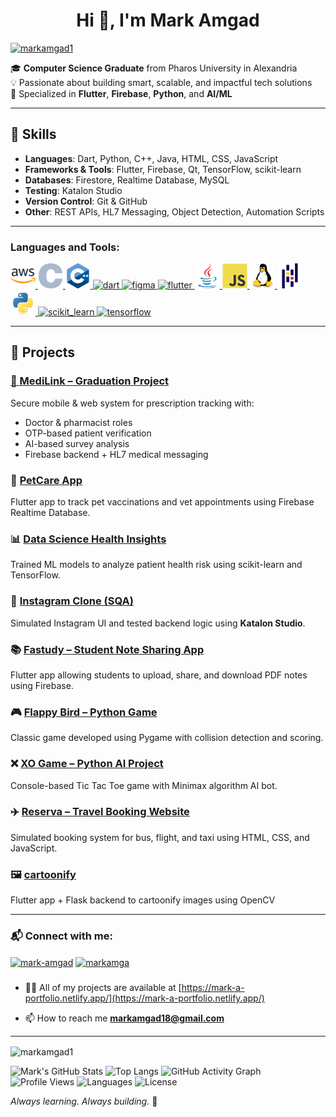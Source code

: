 <h1 align="center">Hi 👋, I'm Mark Amgad</h1>
<p align="left"> <a href="https://github.com/ryo-ma/github-profile-trophy"><img src="https://github-profile-trophy.vercel.app/?username=markamgad1" alt="markamgad1" /></a> </p>


🎓 **Computer Science Graduate** from Pharos University in Alexandria  
💡 Passionate about building smart, scalable, and impactful tech solutions  
📱 Specialized in **Flutter**, **Firebase**, **Python**, and **AI/ML**

---

## 🧠 Skills

- **Languages**: Dart, Python, C++, Java, HTML, CSS, JavaScript  
- **Frameworks & Tools**: Flutter, Firebase, Qt, TensorFlow, scikit-learn  
- **Databases**: Firestore, Realtime Database, MySQL  
- **Testing**: Katalon Studio  
- **Version Control**: Git & GitHub  
- **Other**: REST APIs, HL7 Messaging, Object Detection, Automation Scripts

---

<h3 align="left">Languages and Tools:</h3>
<p align="left"> <a href="https://aws.amazon.com" target="_blank" rel="noreferrer"> <img src="https://raw.githubusercontent.com/devicons/devicon/master/icons/amazonwebservices/amazonwebservices-original-wordmark.svg" alt="aws" width="40" height="40"/> </a> <a href="https://www.cprogramming.com/" target="_blank" rel="noreferrer"> <img src="https://raw.githubusercontent.com/devicons/devicon/master/icons/c/c-original.svg" alt="c" width="40" height="40"/> </a> <a href="https://www.w3schools.com/cpp/" target="_blank" rel="noreferrer"> <img src="https://raw.githubusercontent.com/devicons/devicon/master/icons/cplusplus/cplusplus-original.svg" alt="cplusplus" width="40" height="40"/> </a> <a href="https://dart.dev" target="_blank" rel="noreferrer"> <img src="https://www.vectorlogo.zone/logos/dartlang/dartlang-icon.svg" alt="dart" width="40" height="40"/> </a> <a href="https://www.figma.com/" target="_blank" rel="noreferrer"> <img src="https://www.vectorlogo.zone/logos/figma/figma-icon.svg" alt="figma" width="40" height="40"/> </a> <a href="https://flutter.dev" target="_blank" rel="noreferrer"> <img src="https://www.vectorlogo.zone/logos/flutterio/flutterio-icon.svg" alt="flutter" width="40" height="40"/> </a> <a href="https://www.java.com" target="_blank" rel="noreferrer"> <img src="https://raw.githubusercontent.com/devicons/devicon/master/icons/java/java-original.svg" alt="java" width="40" height="40"/> </a> <a href="https://developer.mozilla.org/en-US/docs/Web/JavaScript" target="_blank" rel="noreferrer"> <img src="https://raw.githubusercontent.com/devicons/devicon/master/icons/javascript/javascript-original.svg" alt="javascript" width="40" height="40"/> </a> <a href="https://www.linux.org/" target="_blank" rel="noreferrer"> <img src="https://raw.githubusercontent.com/devicons/devicon/master/icons/linux/linux-original.svg" alt="linux" width="40" height="40"/> </a> <a href="https://pandas.pydata.org/" target="_blank" rel="noreferrer"> <img src="https://raw.githubusercontent.com/devicons/devicon/2ae2a900d2f041da66e950e4d48052658d850630/icons/pandas/pandas-original.svg" alt="pandas" width="40" height="40"/> </a> <a href="https://www.python.org" target="_blank" rel="noreferrer"> <img src="https://raw.githubusercontent.com/devicons/devicon/master/icons/python/python-original.svg" alt="python" width="40" height="40"/> </a> <a href="https://scikit-learn.org/" target="_blank" rel="noreferrer"> <img src="https://upload.wikimedia.org/wikipedia/commons/0/05/Scikit_learn_logo_small.svg" alt="scikit_learn" width="40" height="40"/> </a> <a href="https://www.tensorflow.org" target="_blank" rel="noreferrer"> <img src="https://www.vectorlogo.zone/logos/tensorflow/tensorflow-icon.svg" alt="tensorflow" width="40" height="40"/> </a> </p>


---

## 🚀 Projects

### [🏥 MediLink – Graduation Project](https://github.com//MarkAmgad1/MediLink-Graduation-Project)
Secure mobile & web system for prescription tracking with:
- Doctor & pharmacist roles
- OTP-based patient verification
- AI-based survey analysis
- Firebase backend + HL7 medical messaging

### 📱 [PetCare App](https://github.com/MarkAmgad1/PetCare-App)
Flutter app to track pet vaccinations and vet appointments using Firebase Realtime Database.

### 📊 [Data Science Health Insights](https://github.com/MarkAmgad1/Data-Science-Health-Insights)
Trained ML models to analyze patient health risk using scikit-learn and TensorFlow.

### 🧪 [Instagram Clone (SQA)](https://github.com/MarkAmgad1/-Instagram-Clone-SQA-)
Simulated Instagram UI and tested backend logic using **Katalon Studio**.

### 📚 [Fastudy – Student Note Sharing App](https://github.com/MarkAmgad1/Fastudy)  
Flutter app allowing students to upload, share, and download PDF notes using Firebase.

### 🎮 [Flappy Bird – Python Game](https://github.com//MarkAmgad1/flappy-bird-pygame)
Classic game developed using Pygame with collision detection and scoring.

### ❌ [XO Game – Python AI Project](https://github.com//MarkAmgad1/xo-game)
Console-based Tic Tac Toe game with Minimax algorithm AI bot.

### ✈️ [Reserva – Travel Booking Website](https://github.com/MarkAmgad1/Reserva-Booking) 
Simulated booking system for bus, flight, and taxi using HTML, CSS, and JavaScript.

### 🖼️ [cartoonify](https://github.com/MarkAmgad1/cartoonify-flutter-flask)
Flutter app + Flask backend to cartoonify images using OpenCV




---
<h3 align="left">📬 Connect with me:</h3>
<p align="left">
<a href="https://linkedin.com/in/mark-amgad" target="blank"><img align="center" src="https://raw.githubusercontent.com/rahuldkjain/github-profile-readme-generator/master/src/images/icons/Social/linked-in-alt.svg" alt="mark-amgad" height="30" width="40" /></a>
<a href="https://instagram.com/markamga" target="blank"><img align="center" src="https://raw.githubusercontent.com/rahuldkjain/github-profile-readme-generator/master/src/images/icons/Social/instagram.svg" alt="markamga" height="30" width="40" /></a>
</p>
<h3 align="center"></h3>

- 👨‍💻 All of my projects are available at [https://mark-a-portfolio.netlify.app/](https://mark-a-portfolio.netlify.app/)

- 📫 How to reach me **markamgad18@gmail.com**


<p align="left">
</p>

---

<p><img align="center" src="https://github-readme-streak-stats.herokuapp.com/?user=markamgad1&theme=radical" alt="markamgad1" /></p>

![Mark's GitHub Stats](https://github-readme-stats.vercel.app/api?username=markamgad1&show_icons=true&theme=radical)
![Top Langs](https://github-readme-stats.vercel.app/api/top-langs/?username=markamgad1&layout=compact&theme=radical)
![GitHub Activity Graph](https://github-readme-activity-graph.vercel.app/graph?username=markamgad1&theme=dracula)
![Profile Views](https://komarev.com/ghpvc/?username=markamgad1&color=blue)
![Languages](https://img.shields.io/github/languages/top/markamgad1/petcare-app)
![License](https://img.shields.io/github/license/markamgad1/petcare-app)


_Always learning. Always building._ 🚀
